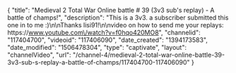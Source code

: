 {
    "title": "Medieval 2 Total War Online battle # 39 (3v3 sub's replay) - A battle of champs!",
    "description": "This is a 3v3.  a subscriber submitted this one in to me :)\n\nThanks lisi91!\n\nvideo on how to send me your replays: https:\/\/www.youtube.com\/watch?v=f0hqo420MO8",
    "channelid": "117404700",
    "videoid": "117406090",
    "date_created": "1394173583",
    "date_modified": "1506478304",
    "type": "captivate",
    "layout": "channelVideo",
    "url": "\/channel-4\/medieval-2-total-war-online-battle-39-3v3-sub-s-replay-a-battle-of-champs\/117404700-117406090"
}